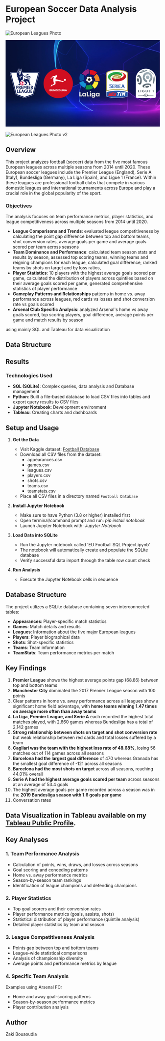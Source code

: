 # European Soccer Data Analysis Project

![European Leagues Photo](https://github.com/Zaki978/European-Soccer-SQL-Data-Project/assets/top-football-leagues-europe.png)

![European Leagues Photo](https://github.com/Zaki978/European-Soccer-SQL-Data-Project/blob/main/assets/top-football-leagues-europe.png)

![European Leagues Photo v2](https://www.google.com/url?sa=i&url=https%3A%2F%2Fscore24.com%2Fhome%2Fthe-new-season-of-europes-top-football-leagues-what-to-expect%2F&psig=AOvVaw1JkPkdSusozB2kHHL7lTI0&ust=1735282761952000&source=images&cd=vfe&opi=89978449&ved=0CBQQjRxqFwoTCIig65juxIoDFQAAAAAdAAAAABAT)

## Overview
This project analyzes football (soccer) data from the five most famous European leagues across multiple seasons from 2014 until 2020. These European soccer leagues include the Premier League (England), Serie A (Italy), Bundesliga (Germany), La Liga (Spain), and Ligue 1 (France). Within these leagues are professional football clubs that compete in various domestic leagues and international tournaments across Europe and play a crucial role in the global popularity of the sport. 

### Objectives

The analysis focuses on team performance metrics, player statistics, and league competitiveness across multiple seasons from 2014 until 2020.
- **League Comparisons and Trends**: evaluated league competitiveness by calculating the point gap difference between top and bottom teams, shot conversion rates, average goals per game and average goals scored per team across seasons
- **Team Dominance and Performance**: calculated team season stats and results by season, assessed top scoring teams, winning teams and reigning champions for each league, calculated goal difference, ranked teams by shots on target and by loss ratios, 
- **Player Statistics**: 10 players with the highest average goals scored per game, calculated the distribution of players across quintiles based on their average goals scored per game, generated comprehensive statistics of player performance
- **Gameplay Patterns and Relationships** patterns in home vs. away performance across leagues, red cards vs losses and shot conversion rate vs goals scored
- **Arsenal Club Specific Analysis**: analyzed Arsenal's home vs away goals scored, top scoring players, goal difference, average points per game and match results by season


using mainly SQL and Tableau for data visualization
## Data Structure


## Results

### Technologies Used
- **SQL (SQLite)**: Complex queries, data analysis and Database management
- **Python**: Built a file-based database to load CSV files into tables and export query results to CSV files
- **Jupyter Notebook**: Development environment
- **Tableau**: Creating charts and dashboards

## Setup and Usage
1. **Get the Data**
   - Visit Kaggle dataset: [Football Database](https://www.kaggle.com/datasets/technika148/football-database/data?select=leagues.csv)
   - Download all CSV files from the dataset:
     - appearances.csv
     - games.csv
     - leagues.csv
     - players.csv
     - shots.csv
     - teams.csv
     - teamstats.csv
   - Place all CSV files in a directory named `Football Database`
2. **Install Jupyter Notebook**
   - Make sure to have Python (3.8 or higher) installed first
   - Open terminal/command prompt and run: *pip install notebook*
   - Launch Jupyter Notebook with: *Jupyter Notebook*

2. **Load Data into SQLite**
   - Run the Jupyter notebook called 'EU Football SQL Project.ipynb'
   - The notebook will automatically create and populate the SQLite database
   - Verify successful data import through the table row count check

3. **Run Analysis**
   - Execute the Jupyter Notebook cells in sequence

## Database Structure
The project utilizes a SQLite database containing seven interconnected tables:
- **Appearances**: Player-specific match statistics
- **Games**: Match details and results
- **Leagues**: Information about the five major European leagues
- **Players**: Player biographical data
- **Shots**: Shot-specific statistics
- **Teams**: Team information
- **TeamStats**: Team performance metrics per match

## Key Findings
1. **Premier League** shows the highest average points gap (68.86) between top and bottom teams
2. **Manchester City** dominated the 2017 Premier League season with 100 points
3. Clear patterns in home vs. away performance across all leagues show a significant home field advantage, with **home teams winning 1.47 times on average more often than away teams**
4. **La Liga, Premier League, and Serie A** each recorded the highest total matches played, with 2,660 games whereas Bundesliga has a total of 2,142 games
5. **Strong relationship between shots on target and shot conversion rate** but weak relationship between red cards and total losses suffered by a team
6. **Cagliari was the team with the highest loss rate of 48.68%**, losing 56 matches out of 114 games across all seasons
7. **Barcelona had the largest goal difference** of 470 whereas Granada has the smallest goal difference of -121 across all seasons 
8. **Barcelona had the most shots on target** across all seasons, reaching 44.01% overall
9. **Serie A had the highest average goals scored per team** across seasons at an average of 53.4 goals
10. The highest average goals per game recorded across a season was in the **2019 Bundesliga season with 1.6 goals per game**
11. Conversation rates 

## Data Visualization in Tableau available on my [Tableau Public Profile](https://public.tableau.com/app/profile/zaki.bouaoudia4587/vizzes).


## Key Analyses

### 1. Team Performance Analysis
- Calculation of points, wins, draws, and losses across seasons
- Goal scoring and conceding patterns
- Home vs. away performance metrics
- Season-by-season team rankings
- Identification of league champions and defending champions

### 2. Player Statistics
- Top goal scorers and their conversion rates
- Player performance metrics (goals, assists, shots)
- Statistical distribution of player performance (quintile analysis)
- Detailed player statistics by team and season

### 3. League Competitiveness Analysis
- Points gap between top and bottom teams
- League-wide statistical comparisons
- Analysis of championship diversity
- Average points and performance metrics by league

### 4. Specific Team Analysis
Examples using Arsenal FC:
- Home and away goal-scoring patterns
- Season-by-season performance metrics
- Player contribution analysis

## Author
Zaki Bouaoudia
